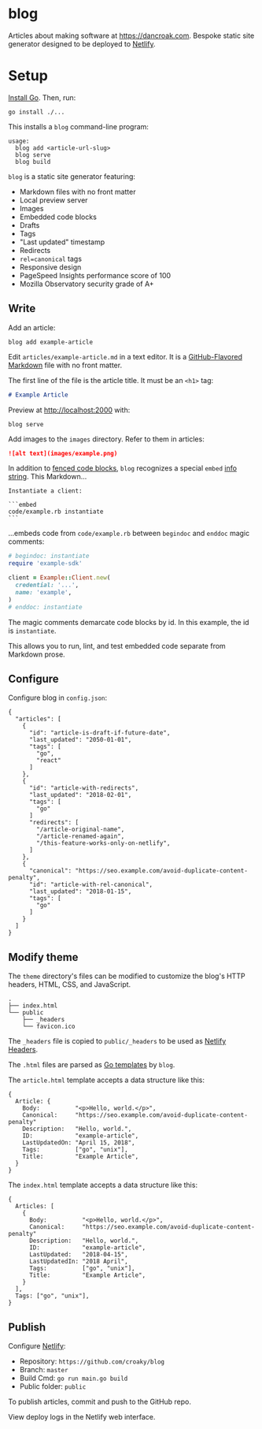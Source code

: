 # blog

Articles about making software at <https://dancroak.com>.
Bespoke static site generator
designed to be deployed to [Netlify](https://www.netlify.com/).

# Setup

[Install Go](https://dancroak.com/install-or-upgrade-go-on-macos).
Then, run:

```
go install ./...
```

This installs a `blog` command-line program:

```
usage:
  blog add <article-url-slug>
  blog serve
  blog build
```

`blog` is a static site generator featuring:

* Markdown files with no front matter
* Local preview server
* Images
* Embedded code blocks
* Drafts
* Tags
* "Last updated" timestamp
* Redirects
* `rel=canonical` tags
* Responsive design
* PageSpeed Insights performance score of 100
* Mozilla Observatory security grade of A+

## Write

Add an article:

```
blog add example-article
```

Edit `articles/example-article.md` in a text editor.
It is a [GitHub-Flavored Markdown](https://github.github.com/gfm/) file
with no front matter.

The first line of the file is the article title.
It must be an `<h1>` tag:

```md
# Example Article
```

Preview at <http://localhost:2000> with:

```
blog serve
```

Add images to the `images` directory.
Refer to them in articles:

```md
![alt text](images/example.png)
```

In addition to
[fenced code blocks](https://github.github.com/gfm/#fenced-code-blocks),
`blog` recognizes a special `embed`
[info string](https://github.github.com/gfm/#info-string).
This Markdown...

    Instantiate a client:

    ```embed
    code/example.rb instantiate
    ```

...embeds code from `code/example.rb`
between `begindoc` and `enddoc` magic comments:

```ruby
# begindoc: instantiate
require 'example-sdk'

client = Example::Client.new(
  credential: '...',
  name: 'example',
)
# enddoc: instantiate
```

The magic comments demarcate code blocks by id.
In this example, the id is `instantiate`.

This allows you to run, lint, and test embedded code
separate from Markdown prose.

## Configure

Configure blog in `config.json`:

```
{
  "articles": [
    {
      "id": "article-is-draft-if-future-date",
      "last_updated": "2050-01-01",
      "tags": [
        "go",
        "react"
      ]
    },
    {
      "id": "article-with-redirects",
      "last_updated": "2018-02-01",
      "tags": [
        "go"
      ]
      "redirects": [
        "/article-original-name",
        "/article-renamed-again",
        "/this-feature-works-only-on-netlify",
      ]
    },
    {
      "canonical": "https://seo.example.com/avoid-duplicate-content-penalty",
      "id": "article-with-rel-canonical",
      "last_updated": "2018-01-15",
      "tags": [
        "go"
      ]
    }
  ]
}
```

## Modify theme

The `theme` directory's files can be modified
to customize the blog's HTTP headers, HTML, CSS, and JavaScript.

```
.
├── index.html
└── public
    ├── _headers
    └── favicon.ico
```

The `_headers` file is copied to `public/_headers` to be used as
[Netlify Headers](https://www.netlify.com/docs/headers-and-basic-auth/).

The `.html` files
are parsed as [Go templates](https://gowebexamples.com/templates/)
by `blog`.

The `article.html` template accepts a data structure like this:

```
{
  Article: {
    Body:          "<p>Hello, world.</p>",
    Canonical:     "https://seo.example.com/avoid-duplicate-content-penalty"
    Description:   "Hello, world.",
    ID:            "example-article",
    LastUpdatedOn: "April 15, 2018",
    Tags:          ["go", "unix"],
    Title:         "Example Article",
  }
}
```

The `index.html` template accepts a data structure like this:

```
{
  Articles: [
    {
      Body:          "<p>Hello, world.</p>",
      Canonical:     "https://seo.example.com/avoid-duplicate-content-penalty"
      Description:   "Hello, world.",
      ID:            "example-article",
      LastUpdated:   "2018-04-15",
      LastUpdatedIn: "2018 April",
      Tags:          ["go", "unix"],
      Title:         "Example Article",
    }
  ],
  Tags: ["go", "unix"],
}
```

## Publish

Configure [Netlify](https://www.netlify.com):

* Repository: `https://github.com/croaky/blog`
* Branch: `master`
* Build Cmd: `go run main.go build`
* Public folder: `public`

To publish articles, commit and push to the GitHub repo.

View deploy logs in the Netlify web interface.
